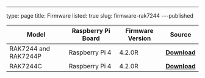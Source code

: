 ---
type: page
title: Firmware
listed: true
slug: firmware-rak7244
---published

| **Model** | **Raspberry Pi Board** | **Firmware Version** | **Source** | 
| ---- | ---- | ---- | ---- | 
| RAK7244 and RAK7244P | Raspberry Pi 4 | 4.2.0R | **[Download](https://downloads.rakwireless.com/LoRa/Developer-LoRaWAN-Gateway-RAK7244%26RAK7244P/Firmware/RAK7244_Latest_Firmware.zip)** | 
| RAK7244C | Raspberry Pi 4 | 4.2.0R | **[Download](https://downloads.rakwireless.com/LoRa/Developer-LoRaWAN-Gateway-RAK7244C/Firmware/RAK7244C_Latest_Firmware.zip)** | 


